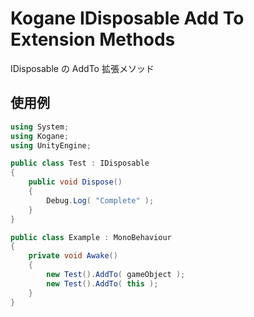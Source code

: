 # Kogane IDisposable Add To Extension Methods

IDisposable の AddTo 拡張メソッド

## 使用例

```csharp
using System;
using Kogane;
using UnityEngine;

public class Test : IDisposable
{
    public void Dispose()
    {
        Debug.Log( "Complete" );
    }
}

public class Example : MonoBehaviour
{
    private void Awake()
    {
        new Test().AddTo( gameObject );
        new Test().AddTo( this );
    }
}
```